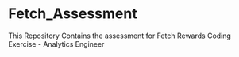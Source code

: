 # Fetch_Assessment
This Repository Contains the assessment for Fetch Rewards Coding Exercise - Analytics Engineer
